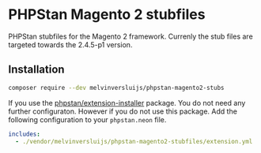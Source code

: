 # PHPStan Magento 2 stubfiles

PHPStan stubfiles for the Magento 2 framework. Currenly the stub files are targeted towards the 2.4.5-p1 version.

## Installation

```bash
composer require --dev melvinversluijs/phpstan-magento2-stubs
```

If you use the [phpstan/extension-installer](https://github.com/phpstan/extension-installer) package. You do not need any further configuraton. However if you do not use this package. Add the following configuration to your `phpstan.neon` file.

```yaml
includes:
  - ./vendor/melvinversluijs/phpstan-magento2-stubfiles/extension.yml
```
